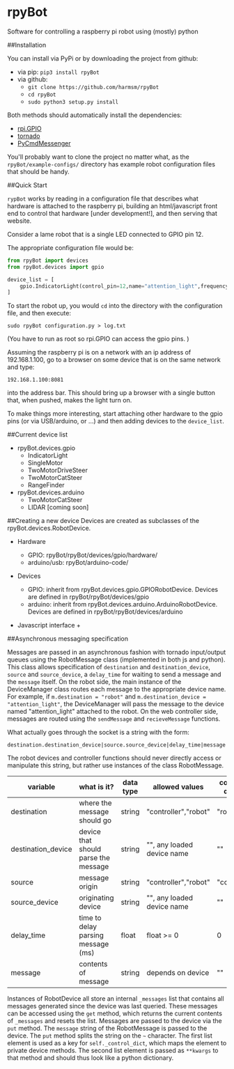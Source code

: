 rpyBot
=======

Software for controlling a raspberry pi robot using (mostly) python

##Installation

You can install via PyPi or by downloading the project from github:

 * via pip: `pip3 install rpyBot`
 * via github:
   + `git clone https://github.com/harmsm/rpyBot`
   + `cd rpyBot`
   + `sudo python3 setup.py install`

Both methods should automatically install the dependencies:

 * [rpi.GPIO]()
 * [tornado]()
 * [PyCmdMessenger]()

You'll probably want to clone the project no matter what, as the
`rpyBot/example-configs/` directory has example robot configuration files that
should be handy.


##Quick Start

`rypBot` works by reading in a configuration file that describes what hardware 
is attached to the raspberry pi, building an html/javascript front end to control
that hardware [under development!], and then serving that website.  

Consider a lame robot that is a single LED connected to GPIO pin 12. 

The appropriate configuration file would be:
  
```python
from rpyBot import devices
from rpyBot.devices import gpio

device_list = [ 
    gpio.IndicatorLight(control_pin=12,name="attention_light",frequency=1,duty_cycle=50),
]
```

To start the robot up, you would `cd` into the directory with the configuration 
file, and then execute:

`sudo rpyBot configuration.py > log.txt`

(You have to run as root so rpi.GPIO can access the gpio pins. )

Assuming the raspberry pi is on a network with an ip address of 192.168.1.100, 
go to a browser on some device that is on the same network and type:

`192.168.1.100:8081`

into the address bar. This should bring up a browser with a single button that, 
when pushed, makes the light turn on.  

To make things more interesting, start attaching other hardware to the gpio pins
(or via USB/arduino, or ...) and then adding devices to the `device_list`.

##Current device list

 * rpyBot.devices.gpio
   + IndicatorLight
   + SingleMotor
   + TwoMotorDriveSteer
   + TwoMotorCatSteer
   + RangeFinder
 * rpyBot.devices.arduino
   + TwoMotorCatSteer
   + LIDAR [coming soon]
 
##Creating a new device
Devices are created as subclasses of the rpyBot.devices.RobotDevice.

 * Hardware
   + GPIO: rpyBot/rpyBot/devices/gpio/hardware/
   + arduino/usb: rpyBot/arduino-code/

 * Devices
   + GPIO: inherit from rpyBot.devices.gpio.GPIORobotDevice. Devices are 
     defined in rpyBot/rpyBot/devices/gpio
   + arduino: inherit from rpyBot.devices.arduino.ArduinoRobotDevice. Devices
     are defined in rpyBot/rpyBot/devices/arduino
 * Javascript interface
   + 
   
##Asynchronous messaging specification

Messages are passed in an asynchronous fashion with tornado input/output 
queues using the RobotMessage class (implemented in both js and python). This
class allows specification of `destination` and `destination_device`,
`source` and `source_device`, a `delay_time` for waiting to send a
message and the `message` itself.  On the robot side, the main instance of
the DeviceManager class routes each message to the appropriate device name. 
For example, if `m.destination = "robot"` and `m.destination_device = 
"attention_light"`, the DeviceManager will pass the message to the device named
"attention_light" attached to the robot.  On the web controller side, messages
are routed using the `sendMessage` and `recieveMessage` functions. 

What actually goes through the socket is a string with the form:

    destination.destination_device|source.source_device|delay_time|message

The robot devices and controller functions should never directly access or
manipulate this string, but rather use instances of the class RobotMessage.

variable | what is it? | data type | allowed values | controller default | robot default 
-------- | ----------- | --------- | -------------- | ------------------ | -------------
destination | where the message should go | string | "controller","robot" | "robot" | "controller"
destination_device | device that should parse the message | string | "", any loaded device name | "" | ""
source | message origin | string | "controller","robot" | "controller" | "robot" 
source_device | originating device | string | "", any loaded device name | "" | ""
delay_time | time to delay parsing message (ms) | float | float >= 0 | 0 | 0
message | contents of message | string | depends on device | "" | "" 

Instances of RobotDevice all store an internal `_messages` list that contains all
messages generated since the device was last queried.  These messages can be 
accessed using the `get` method, which returns the current contents of `_messages`
and resets the list.  Messages are passed to the device via the `put` method.  The
`message` string of the RobotMessage is passed to the device. The `put` method 
splits the string on the `~` character.  The first list element is used as a key
for `self._control_dict`, which maps the element to private device methods.  The
second list element is passed as `**kwargs` to that method and should thus look
like a python dictionary.
